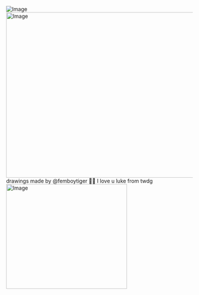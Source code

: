 ![Image](https://github.com/user-attachments/assets/fce3f2b6-9894-4938-acb7-135715b86432)<img width="667" height="447" alt="Image" src="https://github.com/user-attachments/assets/3e79a778-8dfc-43e6-9fc6-b17f808b356a" />
drawings made by @femboytiger 🤤🤤 I love u luke from twdg 
<img width="326" height="283" alt="Image" src="https://github.com/user-attachments/assets/caa88674-2cf8-4ee1-9385-ce782c40420b" />
